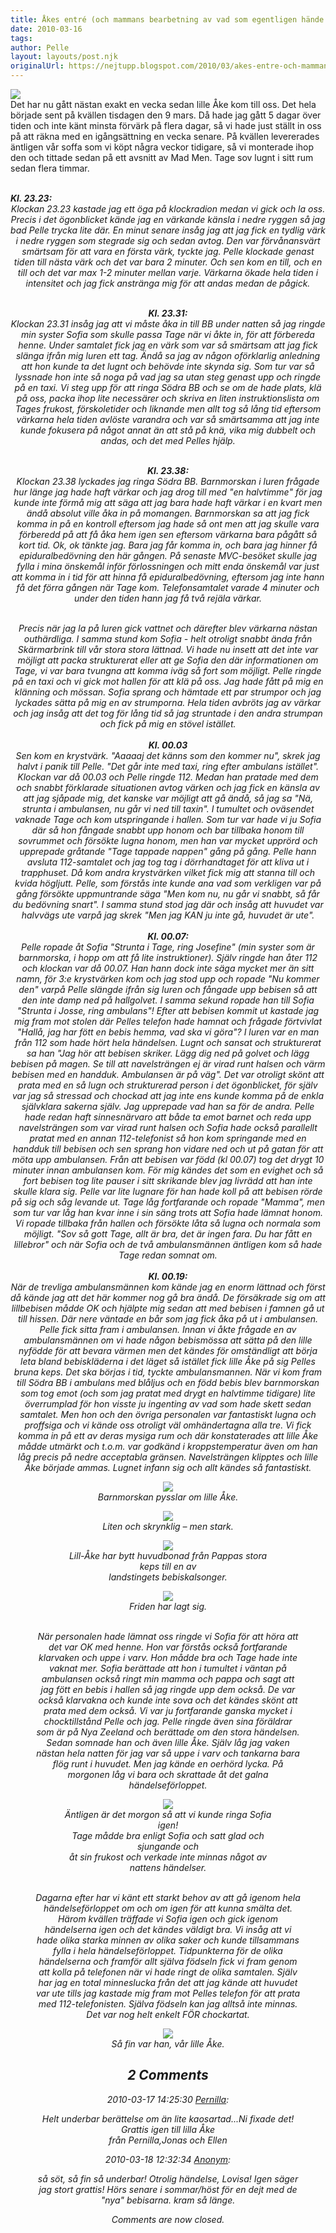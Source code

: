 ```yaml
---
title: Åkes entré (och mammans bearbetning av vad som egentligen hände den där galna natten)
date: 2010-03-16
tags: 	
author: Pelle
layout: layouts/post.njk
originalUrl: https://nejtupp.blogspot.com/2010/03/akes-entre-och-mammans-bearbetning-av.html
---
```


<img src="../../../img/2010/03/Andra+dygnet-_MG_0317.jpg"><br>Det har nu gått nästan exakt en vecka sedan lille Åke kom till oss. Det hela började sent på kvällen tisdagen den 9 mars. Då hade jag gått 5 dagar över tiden och inte känt minsta förvärk på flera dagar, så vi hade just ställt in oss på att räkna med en igångsättning en vecka senare. På kvällen levererades äntligen vår soffa som vi köpt några veckor tidigare, så vi monterade ihop den och tittade sedan på ett avsnitt av Mad Men. Tage sov lugnt i sitt rum sedan flera timmar.
<br><br>

<div style="text-align: center; font-style: italic;"><div style="text-align: left;"><span style="font-weight: bold;">Kl. 23.23:</figcaption>
</figure></div>Klockan 23.23 kastade jag ett öga på klockradion medan vi gick och la oss. Precis i det ögonblicket kände jag en värkande känsla i nedre ryggen så jag bad Pelle trycka lite där. En minut senare insåg jag att jag fick en tydlig värk i nedre ryggen som stegrade sig och sedan avtog. Den var förvånansvärt smärtsam för att vara en första värk, tyckte jag. Pelle klockade genast tiden till nästa värk och det var bara 2 minuter. Och sen kom en till, och en till och det var max 1-2 minuter mellan varje. Värkarna ökade hela tiden i intensitet och jag fick anstränga mig för att andas medan de pågick.
<br><br>

<span style="font-weight: bold; font-style: italic;">Kl. 23.31:</span><br>Klockan 23.31 insåg jag att vi måste åka in till BB under natten så jag ringde min syster Sofia som skulle passa Tage när vi åkte in, för att förbereda henne. Under samtalet fick jag en värk som var så smärtsam att jag fick slänga ifrån mig luren ett tag. Ändå sa jag av någon oförklarlig anledning att hon kunde ta det lugnt och behövde inte skynda sig. Som tur var så lyssnade hon inte så noga på vad jag sa utan steg genast upp och ringde på en taxi. Vi steg upp för att ringa Södra BB och se om de hade plats, klä på oss, packa ihop lite necessärer och skriva en liten instruktionslista om Tages frukost, förskoletider och liknande men allt tog så lång tid eftersom värkarna hela tiden avlöste varandra och var så smärtsamma att jag inte kunde fokusera på något annat än att stå på knä, vika mig dubbelt och andas, och det med Pelles hjälp.
<br><br>

<span style="font-style: italic; font-weight: bold;">Kl. 23.38:</span><br>Klockan 23.38 lyckades jag ringa Södra BB. Barnmorskan i luren frågade hur länge jag hade haft värkar och jag drog till med "en halvtimme" för jag kunde inte förmå mig att säga att jag bara hade haft värkar i en kvart men ändå absolut ville åka in på momangen. Barnmorskan sa att jag fick komma in på en kontroll eftersom jag hade så ont men att jag skulle vara förberedd på att få åka hem igen sen eftersom värkarna bara pågått så kort tid. Ok, ok tänkte jag. Bara jag får komma in, och bara jag hinner få epiduralbedövning den här gången. På senaste MVC-besöket skulle jag fylla i mina önskemål inför förlossningen och mitt enda önskemål var just att komma in i tid för att hinna få epiduralbedövning, eftersom jag inte hann få det förra gången när Tage kom. Telefonsamtalet varade 4 minuter och under den tiden hann jag få två rejäla värkar.
<br><br>

Precis när jag la på luren gick vattnet och därefter blev värkarna nästan outhärdliga. I samma stund kom Sofia - helt otroligt snabbt ända från Skärmarbrink till vår stora stora lättnad. Vi hade nu insett att det inte var möjligt att packa strukturerat eller att ge Sofia den där informationen om Tage, vi var bara tvungna att komma iväg så fort som möjligt. Pelle ringde på en taxi och vi gick mot hallen för att klä på oss. Jag hade fått på mig en klänning och mössan. Sofia sprang och hämtade ett par strumpor och jag lyckades sätta på mig en av strumporna. Hela tiden avbröts jag av värkar och jag insåg att det tog för lång tid så jag struntade i den andra strumpan och fick på mig en stövel istället.<br><br><span style="font-weight: bold; font-style: italic;">Kl. 00.03</span><br>Sen kom en krystvärk.  "Aaaaaj det känns som den kommer nu", skrek jag halvt i panik till Pelle. "Det går inte med taxi, ring efter ambulans istället". Klockan var då 00.03 och Pelle ringde 112. Medan han pratade med dem och snabbt förklarade situationen avtog värken och jag fick en känsla av att jag sjåpade mig, det kanske var möjligt att gå ändå, så jag sa "Nä, strunta i ambulansen, nu går vi ned till taxin". I tumultet och oväsendet vaknade Tage och kom utspringande i hallen. Som tur var hade vi ju Sofia där så hon fångade snabbt upp honom och bar tillbaka honom till sovrummet och försökte lugna honom, men han var mycket upprörd och upprepade gråtande "Tage tappade nappen" gång på gång. Pelle hann avsluta 112-samtalet och jag tog tag i dörrhandtaget för att kliva ut i trapphuset. Då kom andra krystvärken vilket fick mig att stanna till och kvida högljutt. Pelle, som förstås inte kunde ana vad som verkligen var på gång försökte uppmuntrande säga "Men kom nu, nu går vi snabbt, så får du bedövning snart". I samma stund stod jag där och insåg att huvudet var halvvägs ute varpå jag skrek "Men jag KAN ju inte gå, huvudet är ute".<br><br><span style="font-weight: bold; font-style: italic;">Kl. 00.07:</span><br>Pelle ropade åt Sofia "Strunta i Tage, ring Josefine" (min syster som är barnmorska, i hopp om att få lite instruktioner). Själv ringde han åter 112 och klockan var då 00.07. Han hann dock inte säga mycket mer än sitt namn, för 3:e krystvärken kom och jag stod upp och ropade "Nu kommer den" varpå Pelle slängde ifrån sig luren och fångade upp bebisen så att den inte damp ned på hallgolvet. I samma sekund ropade han till Sofia "Strunta i Josse, ring ambulans"! Efter att bebisen kommit ut kastade jag mig fram mot stolen där Pelles telefon hade hamnat och frågade förtvivlat "Hallå, jag har fött en bebis hemma, vad ska vi göra"? I luren var en man från 112 som hade hört hela händelsen. Lugnt och sansat och strukturerat sa han "Jag hör att bebisen skriker. Lägg dig ned på golvet och lägg bebisen på magen. Se till att navelsträngen ej är virad runt halsen och värm bebisen med en handduk. Ambulansen är på väg". Det var otroligt skönt att prata med en så lugn och strukturerad person i det ögonblicket, för själv var jag så stressad och chockad att jag inte ens kunde komma på de enkla självklara sakerna själv. Jag upprepade vad han sa för de andra. Pelle hade redan haft sinnesnärvaro att både ta emot barnet och reda upp navelsträngen som var virad runt halsen och Sofia hade också parallellt pratat med en annan 112-telefonist så hon kom springande med en handduk till bebisen och sen sprang hon vidare ned och ut på gatan för att möta upp ambulansen. Från att bebisen var född (kl 00.07) tog det drygt 10 minuter innan ambulansen kom. För mig kändes det som en evighet och så fort bebisen tog lite pauser i sitt skrikande blev jag livrädd att han inte skulle klara sig. Pelle var lite lugnare för han hade koll på att bebisen rörde på sig och såg levande ut. Tage låg fortfarande och ropade "Mamma", men som tur var låg han kvar inne i sin säng trots att Sofia hade lämnat honom. Vi ropade tillbaka från hallen och försökte låta så lugna och normala som möjligt. "Sov så gott Tage, allt är bra, det är ingen fara. Du har fått en lillebror" och när Sofia och de två ambulansmännen äntligen kom så hade Tage redan somnat om.<br><br><span style="font-weight: bold; font-style: italic;">Kl. 00.19:</span><br>När de trevliga ambulansmännen kom kände jag en enorm lättnad och först då kände jag att det här kommer nog gå bra ändå. De försäkrade sig om att lillbebisen mådde OK och hjälpte mig sedan att med bebisen i famnen gå ut till hissen. Där nere väntade en bår som jag fick åka på ut i ambulansen. Pelle fick sitta fram i ambulansen. Innan vi åkte frågade en av ambulansmännen om vi hade någon bebismössa att sätta på den lille nyfödde för att bevara värmen men det kändes för omständligt att börja leta bland bebiskläderna i det läget så istället fick lille Åke på sig Pelles bruna keps. Det ska börjas i tid, tyckte ambulansmannen. När vi kom fram till Södra BB i ambulans med blåljus och en född bebis blev barnmorskan som tog emot (och som jag pratat med drygt en halvtimme tidigare) lite överrumplad för hon visste ju ingenting av vad som hade skett sedan samtalet. Men hon och den övriga personalen var fantastiskt lugna och proffsiga och vi kände oss otroligt väl omhändertagna alla tre. Vi fick komma in på ett av deras mysiga rum och där konstaterades att lille Åke mådde utmärkt och t.o.m. var godkänd i kroppstemperatur även om han låg precis på nedre acceptabla gränsen. Navelsträngen klipptes och lille Åke började ammas. Lugnet infann sig och allt kändes så fantastiskt.

<figure>
	<img src="../../../img/2010/03/S%C3%B6dra+BB-_MG_0163.jpg">
	<figcaption>Barnmorskan pysslar om lille Åke.</figcaption>
</figure>



<figure>
	<img src="../../../img/2010/03/S%C3%B6dra+BB-_MG_0186.jpg">
	<figcaption>Liten och skrynklig – men stark.</figcaption>

<figure>
	<img src="../../../img/2010/03/S%C3%B6dra+BB-_MG_0168.jpg">
	<figcaption>Lill-Åke har bytt huvudbonad från Pappas stora keps till en av<br>landstingets bebiskalsonger.</figcaption>
</figure>

<figure>
	<img src="../../../img/2010/03/S%C3%B6dra+BB-_MG_0174.jpg">
	<figcaption>Friden har lagt sig.</figcaption>
</figure>

<br>När personalen hade lämnat oss ringde vi Sofia för att höra att det var OK med henne. Hon var förstås också fortfarande klarvaken och uppe i varv. Hon mådde bra och Tage hade inte vaknat mer. Sofia berättade att hon i tumultet i väntan på ambulansen också ringt min mamma och pappa och sagt att jag fött en bebis i hallen så jag ringde upp dem också. De var också klarvakna och kunde inte sova och det kändes skönt att prata med dem också. Vi var ju fortfarande ganska mycket i chocktillstånd Pelle och jag. Pelle ringde även sina föräldrar som är på Nya Zeeland och berättade om den stora händelsen. Sedan somnade han och även lille Åke. Själv låg jag vaken nästan hela natten för jag var så uppe i varv och tankarna bara flög runt i huvudet. Men jag kände en oerhörd lycka. På morgonen låg vi bara och skrattade åt det galna händelseförloppet.<br>

<figure>
	<img src="../../../img/2010/03/S%C3%B6dra+BB-_MG_0193.jpg">
	<figcaption>Äntligen är det morgon så att vi kunde ringa Sofia igen!<br>Tage mådde bra enligt Sofia och satt glad och sjungande och<br>åt sin frukost och verkade inte minnas något av nattens händelser.</figcaption>
</figure>

<br>Dagarna efter har vi känt ett starkt behov av att gå igenom hela händelseförloppet om och om igen för att kunna smälta det. Härom kvällen träffade vi Sofia igen och gick igenom händelserna igen och det kändes väldigt bra. Vi insåg att vi hade olika starka minnen av olika saker och kunde tillsammans fylla i hela händelseförloppet. Tidpunkterna för de olika händelserna och framför allt själva födseln fick vi fram genom att kolla på telefonen när vi hade ringt de olika samtalen. Själv har jag en total minneslucka från det att jag kände att huvudet var ute tills jag kastade mig fram mot Pelles telefon för att prata med 112-telefonisten. Själva födseln kan jag alltså inte minnas. Det var nog helt enkelt FÖR chockartat.<br>

<figure>
	<img src="../../../img/2010/03/S%C3%B6dra+BB-_MG_0199.jpg">
	<figcaption>Så fin var han, vår lille Åke.</figcaption>
</figure>



<div class="comments">
	<div class="comments-header"><h2>2 Comments</h2></div>
	<div class="comments-body">
			<div class="comment" id="comment-4440807537258050219">
				<p class="comment-header">
					<date datetime="2010-03-17T14:25:30.203+01:00">2010-03-17 14:25:30</date> 
					<a href="undefined" rel="nofollow">Pernilla</a>:
				</p>
				<div class="comment-content"><p>Helt underbar berättelse om än lite kaosartad...Ni fixade det!<br />Grattis igen till lilla Åke <br />från Pernilla,Jonas och Ellen</p></div>
				<div class="comment-footer"></div>
			</div>
			<div class="comment" id="comment-3467739615801036231">
				<p class="comment-header">
					<date datetime="2010-03-18T12:32:34.009+01:00">2010-03-18 12:32:34</date> 
					<a href="undefined" rel="nofollow">Anonym</a>:
				</p>
				<div class="comment-content"><p>så söt, så fin så underbar! Otrolig händelse, Lovisa! Igen säger jag stort grattis! Hörs senare i sommar/höst för en dejt med de "nya" bebisarna. kram så länge.</p></div>
				<div class="comment-footer"></div>
			</div></div>
	<p class="comments-footer"><em>Comments are now closed.</em></p>
</div>
